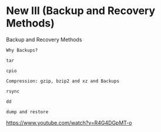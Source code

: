 # New III (Backup and Recovery Methods)

Backup and Recovery Methods

    Why Backups?

    tar

    cpio

    Compression: gzip, bzip2 and xz and Backups

    rsync

    dd

    dump and restore
    
https://www.youtube.com/watch?v=R4G4DGpMT-o